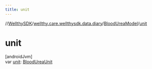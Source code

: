 ```yaml
---
title: unit
---
```

//[WellthySDK](../../../index.html)/[wellthy.care.wellthysdk.data.diary](../index.html)/[BloodUreaModel](index.html)/[unit](unit.html)



# unit



[androidJvm]\
var [unit](unit.html): [BloodUreaUnit](../-blood-urea-unit/index.html)




